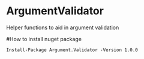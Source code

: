 # ArgumentValidator

Helper functions to aid in argument validation

#How to install nuget package

```Install-Package Argument.Validator -Version 1.0.0```
